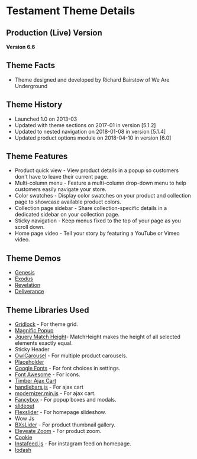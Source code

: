 # Testament Theme Details

## Production (Live) Version

**Version 6.6**

## Theme Facts

- Theme designed and developed by Richard Bairstow of We Are Underground

## Theme History

- Launched 1.0 on 2013-03
- Updated with theme sections on 2017-01 in version [5.1.2]
- Updated to nested navigation on 2018-01-08 in version [5.1.4]
- Updated product options module on 2018-04-10 in version [6.0]

## Theme Features

- Product quick view - View product details in a popup so customers don't have to leave their current page.
- Multi-column menu - Feature a multi-column drop-down menu to help customers easily navigate your store.
- Color swatches - Display color swatches on your product and collection page to showcase available product colors.
- Collection page sidebar - Share collection-specific details in a dedicated sidebar on your collection page.
- Sticky navigation - Keep menus fixed to the top of your page as you scroll down.
- Home page video - Tell your story by featuring a YouTube or Vimeo video.

## Theme Demos

- [Genesis](https://testament.myshopify.com/)
- [Exodus](https://kuhic-ankunding-and-russel5407.myshopify.com/)
- [Revelation](https://testament-revelation.myshopify.com/)
- [Deliverance](https://infinity-39.myshopify.com/)

## Theme Libraries Used

- [Gridlock](https://github.com/FormstoneClassic/Gridlock) - For theme grid.
- [Magnific Popup](http://dimsemenov.com/plugins/magnific-popup/)
- [Jquery Match Height](http://brm.io/jquery-match-height/)- MatchHeight makes the height of all selected elements exactly equal.
- Sticky Header
- [OwlCarousel](http://www.owlgraphic.com/owlcarousel) - For multiple product carousels.
- [Placeholder](https://github.com/weareunderground/testament/blob/master)
- [Google Fonts](https://fonts.google.com/) - For font choices in settings.
- [Font Awesome](https://github.com/weareunderground/testament/blob/master/fontawesome.io/icons) - For icons.
- [Timber Ajax Cart](http://shopify.github.io/Timber/#ajax-cart)
- [handlebars.js](http://handlebarsjs.com/) - For ajax cart
- [modernizer.min.js](https://github.com/weareunderground/testament/blob/master) - For ajax cart.
- [Fancybox](http://fancybox.net/) - For popup boxes and modals.
- [slideout](https://github.com/weareunderground/testament/blob/master)
- [Flexslider](https://github.com/woocommerce/FlexSlider) - For homepage slideshow.
- Wow Js
- [BXsLider](http://bxslider.com/) - For product thumbnail gallery.
- [Eleveate Zoom](https://github.com/weareunderground/testament/blob/master/www.elevateweb.co.uk/image-zoom) - For product zoom.
- [Cookie](https://github.com/weareunderground/testament/blob/master/stilbuero.de)
- [Instafeed.js](http://instafeedjs.com/) - For instagram feed on homepage.
- [lodash](https://github.com/weareunderground/testament/blob/master/lodash.com/license)
